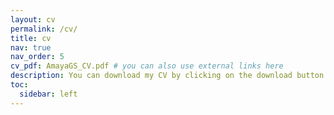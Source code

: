 ```yaml
---
layout: cv
permalink: /cv/
title: cv
nav: true
nav_order: 5
cv_pdf: AmayaGS_CV.pdf # you can also use external links here
description: You can download my CV by clicking on the download button.
toc:
  sidebar: left
---
```


